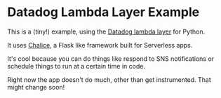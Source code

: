 # Datadog Lambda Layer Example

This is a (tiny!) example, using the [Datadog lambda layer](https://github.com/DataDog/datadog-lambda-layer-python) for Python.

It uses [Chalice](https://github.com/DataDog/datadog-lambda-layer-python), a Flask like framework built for Serverless apps.

It's cool because you can do things like respond to SNS notifications or schedule things to run at a certain time in code.

Right now the app doesn't do much, other than get instrumented. That might change soon!
